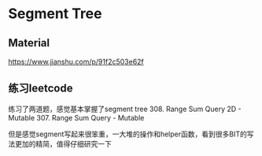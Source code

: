 # Segment Tree

## Material
https://www.jianshu.com/p/91f2c503e62f

## 练习leetcode

练习了两道题，感觉基本掌握了segment tree
308. Range Sum Query 2D - Mutable
307. Range Sum Query - Mutable

但是感觉segment写起来很笨重，一大堆的操作和helper函数，看到很多BIT的写法更加的精简，值得仔细研究一下